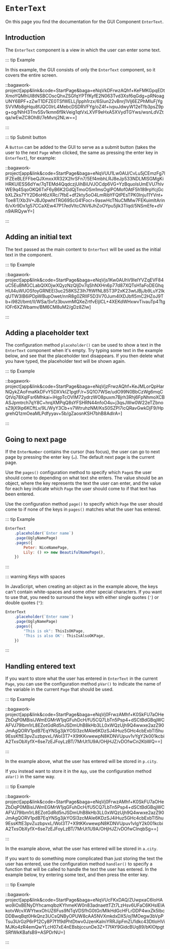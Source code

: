 <script>
	import ViewApp from '$lib/ViewApp.svelte'
</script>

# `EnterText`
On this page you find the documentation for the GUI Component `EnterText`.

## Introduction
The `EnterText` component is a view in which the user can enter some text.

::: tip Example

In this example, the GUI consists of only the `EnterText` component, so it covers the entire screen.

::bagawork-project[app&link&code=StartPage&baga=eNqVkDFrwzAQhf+KeFMKGpqEDtXmoYQMhUI8tNSBCOscQhxZSGfqYPTfKyfE2N063Tvd3Xsf6qGdg+pRNoagUNY6BPF+zZwT1DFZE0TSfWELLj1pph1rzx/6SIun22vBnrj1Vlj6EZPhMIuFjYgSVVMb8gHqu8fJQC0lrL4MebcDSDRVFYg/oZ4f+ivpuJdwyW12eTfb3psZ9pg+og/NhH3Tnv5Sv1kmn6f9kVeig1qtVxLXVF9eHxA5XVydTGYws/wsnLdVZtqa/wEwZC8Oh8l/7eMvnj2NLw==]

:::

::: tip Submit button

A `Button` can be added to the GUI to serve as a submit button (takes the user to the next `Page` when clicked, the same as pressing the enter key in `EnterText`), for example:

::bagawork-project[app&link&code=StartPage&baga=eNqVUU1Lw0AU/CvLu5jCEmzFg7lIFZEeBLEFFbeQJXmxxXR32X2hrSFn7/5Ef4mbhLRJ8eJp533NDLMlSGMgKiHRKUIESS6dYw/7qTEMd4QqdczjUihBiUVJOCdp6VG+YzBquoIsUmEVU7hlvWE9q4SqoOKQ6TxF6yB6K2GdQjTmoOSm1msOgIPOMof0AtF5h189rpYcjGcbXLZks7YY2D6oH6zXRc/7fbE+df2kty5oO4LmRibYFQtPEsTPK0lnju11YVnt+Toe8T/Xb3V+JBJ0pwhtTRG69ScG41Focr+9aswHcTNuCMMw7FEKuimItArin6/vXr9Dx1g57CCaXEw47P17edVltcCNV6JhZoOYpu5jlk3TIqd/5NSmEfe+dVn9AlRQywY=]

:::



## Adding an initial text
The text passed as the main content to `EnterText` will be used as the initial text in the component.

::: tip Example

::bagawork-project[app&link&code=StartPage&baga=eNqVjs1Kw0AUhV9lelYVZqEVF84uC5EuBMGCLabQIXOjwXQyzNzQljDv7qShNXHn6p77d87XQTsH1aFoDEGhqHUI4uWUOSfoyGRNEEl3uc258KSZ3lh7ftWfNL85T3P2xK23wtJBjJb9LuY2IkqUTW3IB6iPDpWBupOwet/nnR8g0ZRlIF5D3V70Jum4lXDJbfI5mC2HZoJ9Tb+i982I/bmt/lI/WSa/Svfz3buvmMQXeZrtfvEljlCL+4XEKdWHxwvTivauTp4TtglOFr6XZWbamv/BM6CM8uM2/gDz8ZIw]

:::




## Adding a placeholder text
The configuration method `placeholder()` can be used to show a text in the `EnterText` component when it's empty. Try typing some text in the example below, and see that the placeholder text disappears. If you then delete what you have typed, the placeholder text will be shown again.

::: tip Example

::bagawork-project[app&link&code=StartPage&baga=eNqVjzFrwzAQhf+KeJMLorQpHarNQykZAoFmaKkDFvY5DXVkIZ1pgtF/r+SQ1O7WSe/udO99N0BbCzWg6mqCQtVq78XqlFsr6Mhkai+iHgpTcOVIM72ydrzWO8puxm7Bjrh3Rhj6FpNhmoXCBASJpmtrch7qY8C+hrqXMPqQ8sYFSHRN44nfoO4u+j3qsJWw0W22eTZbnosZ9jX9ip6KCftLv/9L/WyY3Cb+v7WtruhzNM/KsS0SZPl7icQRavGwkDjF9/HpgrehQ1zmOeaMLPdfyyav+5b/gZaosnKSH7bhB8AdlrA=]

:::





## Going to next page
If the `EnterNumber` contains the cursor (has focus), the user can go to next page by pressing the enter key (`↵`). The default next page is the current page.

Use the `pages()` configuration method to specify which `Page`s the user should come to depending on what text she enters. The value should be an object, where the key represents the text the user can enter, and the value for each key indicate which `Page` the user should come to if that text has been entered.

Use the configuration method `page()` to specify which `Page` the user should come to if none of the keys in `pages()` matches what the user has entered.

::: tip Example
```js
EnterText
	.placeholder(`Enter name`)
	.page(UglyNamePage)
	.pages({
		Peter: NiceNamePage,
		Lily: () => new BeautifulNamePage(),
	})
```
:::

::: warning Keys with spaces

In JavaScript, when creating an object as in the example above, the keys can't contain white-spaces and some other special characters. If you want to use that, you need to surround the keys with either single quotes (`'`) or double quotes (`"`):

```js
EnterText
	.placeholder(`Enter name`)
	.page(UglyNamePage)
	.pages({
		"This is ok": ThisIsOKPage,
		'This is also OK': ThisIsAlsoOKPage,
	})
```
:::




## Handling entered text
If you want to store what the user has entered in `EnterText` in the current `Page`, you can use the configuration method `pVar()` to indicate the name of the variable in the current `Page` that should be used.

::: tip Example

::bagawork-project[app&link&code=StartPage&baga=eNqVj0FrwzAMhf+K0SkFU7aOHeZbDqP0MBislJWmEGMrW1jqGFuhDcH/fU5CQ7LbTn5Psp4+dSCtBdGBqjWCAFVJ79lbm1rL8EZotGdRd5nJSDmUhB8kHb3LL0xWQzUjh9Q4wwxe2azZ90JmAgQORV1pdB7EqYNSg3jkYOSl3zcMAIe6KDzSJ4iHuz5GHc4cbExbTI5hu9EssKftE3pvZuzbpvxL/WoI3T7+X9tKKvwewpN8KDNVUpuv1vYgY2k001kcbiA2TxsObXyfX+6se7zEJFoyLzBT/7MrUt1U9A/OHjHJZ/vDOfwCn2KbWQ==]

:::

In the example above, what the user has entered will be stored in `p.city`.

If you instead want to store it in the `App`, use the configuration method `aVar()` in the same way.

::: tip Example

::bagawork-project[app&link&code=StartPage&baga=eNqVj0FrwzAMhf+K0SkFU7aOHeZbDqP0MBislJWmEGMrW1jqGFuhDcH/fU5CQ7LbTn5Psp4+dSCtBdGBqjWCAFVJ79lbm1rL8EZotGdRd5nJSDmUhB8kHb3LL0xWQzUjh9Q4wwxe2azZ90JmAgQORV1pdB7EqYNSg3jkYOSl3zcMAIe6KDzSJ4iHuz5GHc4cbExbTI5hu9EssKftE3pvZuzbpvxL/WoI3T7+X9tKKvwewpN8KDNVUpuv1vIgY2k001kcbiA2TxsObXyfX+6se7zEJFoyLzBT/7MrUt1U9A/OHjHJZ/vDOfwClnqbSg==]

:::

In the example above, what the user has entered will be stored in `a.city`.

If you want to do something more complicated than just storing the text the user has entered, use the configuration method `handler()` to specify a function that will be called to handle the text the user has entered. In the example below, try entering some text, and then press the enter key.

::: tip Example

::bagawork-project[app&link&code=StartPage&baga=eNqVUcFKxDAQ/ZUwpxaC6IoHAwo9iOxBENyDYhcamqlbzKYhmeKW0n83adnaettTZt7LzHsv6UFaC6KHslEIAkotvWcvXWYtwxOhUZ6Fus9NTqVDSfhG0tGr/MIkHdGcHFLrDDP4wxZk5IbcDDBwqBqt0HkQnz3UCsQNByOPUW8cAA5NVXmkdxDX5/oj1MOegw3bVpPTsu3UrGzP6rP12Cy8P7f1f9dPhtDtwv0JzenKalniYRRJipFmZU1dkc43DtIoHViMJKo4zR4emQwYLcH07xE4nEBsbjccunDe3Z+T7fAY9GidcBUq89/bKlOtpgtSRfWkKBafsB9+ASPDrNU=]

:::